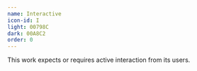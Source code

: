```yaml
---
name: Interactive
icon-id: I
light: 00798C
dark: 00A8C2
order: 0
---
```


This work expects or requires active interaction from its users.